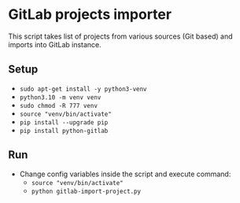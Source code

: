 # GitLab projects importer

This script takes list of projects from various sources (Git based) and imports into GitLab instance.

## Setup

- `sudo apt-get install -y python3-venv`
- `python3.10 -m venv venv`
- `sudo chmod -R 777 venv`
- `source "venv/bin/activate"`
- `pip install --upgrade pip`
- `pip install python-gitlab`

## Run

- Change config variables inside the script and execute command:
    - `source "venv/bin/activate"`
    - `python gitlab-import-project.py`
